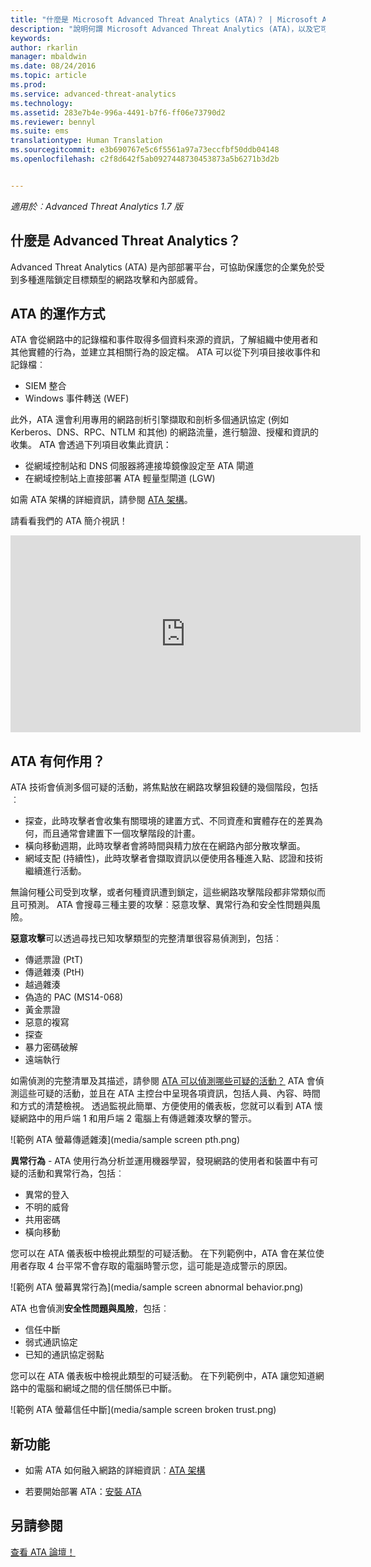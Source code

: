 ```yaml
---
title: "什麼是 Microsoft Advanced Threat Analytics (ATA)？ | Microsoft ATA"
description: "說明何謂 Microsoft Advanced Threat Analytics (ATA)，以及它可以偵測到的可疑活動種類"
keywords: 
author: rkarlin
manager: mbaldwin
ms.date: 08/24/2016
ms.topic: article
ms.prod: 
ms.service: advanced-threat-analytics
ms.technology: 
ms.assetid: 283e7b4e-996a-4491-b7f6-ff06e73790d2
ms.reviewer: bennyl
ms.suite: ems
translationtype: Human Translation
ms.sourcegitcommit: e3b690767e5c6f5561a97a73eccfbf50ddb04148
ms.openlocfilehash: c2f8d642f5ab0927448730453873a5b6271b3d2b


---
```


*適用於︰Advanced Threat Analytics 1.7 版*


## 什麼是 Advanced Threat Analytics？
Advanced Threat Analytics (ATA) 是內部部署平台，可協助保護您的企業免於受到多種進階鎖定目標類型的網路攻擊和內部威脅。

## ATA 的運作方式
ATA 會從網路中的記錄檔和事件取得多個資料來源的資訊，了解組織中使用者和其他實體的行為，並建立其相關行為的設定檔。
ATA 可以從下列項目接收事件和記錄檔︰

-   SIEM 整合
-   Windows 事件轉送 (WEF)

此外，ATA 還會利用專用的網路剖析引擎擷取和剖析多個通訊協定 (例如 Kerberos、DNS、RPC、NTLM 和其他) 的網路流量，進行驗證、授權和資訊的收集。 ATA 會透過下列項目收集此資訊：

-   從網域控制站和 DNS 伺服器將連接埠鏡像設定至 ATA 閘道
-   在網域控制站上直接部署 ATA 輕量型閘道 (LGW)

如需 ATA 架構的詳細資訊，請參閱 [ATA 架構](/advanced-threat-analytics/plan-design/ata-architecture)。

請看看我們的 ATA 簡介視訊！
<iframe width="560" height="315" src="https://www.youtube.com/embed/0nA9FeTRZFw" frameborder="0" allowfullscreen></iframe>

## ATA 有何作用？

ATA 技術會偵測多個可疑的活動，將焦點放在網路攻擊狙殺鏈的幾個階段，包括︰

-   探查，此時攻擊者會收集有關環境的建置方式、不同資產和實體存在的差異為何，而且通常會建置下一個攻擊階段的計畫。
-   橫向移動週期，此時攻擊者會將時間與精力放在在網路內部分散攻擊面。
-   網域支配 (持續性)，此時攻擊者會擷取資訊以便使用各種進入點、認證和技術繼續進行活動。 

無論何種公司受到攻擊，或者何種資訊遭到鎖定，這些網路攻擊階段都非常類似而且可預測。
ATA 會搜尋三種主要的攻擊︰惡意攻擊、異常行為和安全性問題與風險。

**惡意攻擊**可以透過尋找已知攻擊類型的完整清單很容易偵測到，包括︰

-   傳遞票證 (PtT)
-   傳遞雜湊 (PtH)
-   越過雜湊
-   偽造的 PAC (MS14-068)
-   黃金票證
-   惡意的複寫
-   探查
-   暴力密碼破解
-   遠端執行

如需偵測的完整清單及其描述，請參閱 [ATA 可以偵測哪些可疑的活動？](ata-threats.md)
ATA 會偵測這些可疑的活動，並且在 ATA 主控台中呈現各項資訊，包括人員、內容、時間和方式的清楚檢視。 透過監視此簡單、方便使用的儀表板，您就可以看到 ATA 懷疑網路中的用戶端 1 和用戶端 2 電腦上有傳遞雜湊攻擊的警示。

 ![範例 ATA 螢幕傳遞雜湊](media/sample screen pth.png)

**異常行為** - ATA 使用行為分析並運用機器學習，發現網路的使用者和裝置中有可疑的活動和異常行為，包括︰

-   異常的登入
-   不明的威脅
-   共用密碼
-   橫向移動


您可以在 ATA 儀表板中檢視此類型的可疑活動。 在下列範例中，ATA 會在某位使用者存取 4 台平常不會存取的電腦時警示您，這可能是造成警示的原因。

 ![範例 ATA 螢幕異常行為](media/sample screen abnormal behavior.png) 

ATA 也會偵測**安全性問題與風險**，包括︰

-   信任中斷
-   弱式通訊協定
-   已知的通訊協定弱點

您可以在 ATA 儀表板中檢視此類型的可疑活動。 在下列範例中，ATA 讓您知道網路中的電腦和網域之間的信任關係已中斷。

  ![範例 ATA 螢幕信任中斷](media/sample screen broken trust.png)


## 新功能

-   如需 ATA 如何融入網路的詳細資訊︰[ATA 架構](/advanced-threat-analytics/plan-design/ata-architecture)

-   若要開始部署 ATA：[安裝 ATA](/advanced-threat-analytics/deploy-use/install-ata)

## 另請參閱
[查看 ATA 論壇！](https://social.technet.microsoft.com/Forums/security/home?forum=mata)



<!--HONumber=Aug16_HO5-->


